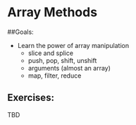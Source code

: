 # Array Methods

##Goals: 
- Learn the power of array manipulation 
	- slice and splice
	- push, pop, shift, unshift
	- arguments (almost an array)
	- map, filter, reduce

## Exercises: 
TBD
